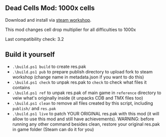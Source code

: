 ## Dead Cells Mod: 1000x cells

Download and install via [steam workshop](https://steamcommunity.com/sharedfiles/filedetails/?id=2946989101).

This mod changes cell drop multiplier for all difficulties to 1000x 

Last compatibility check: 3.2

## Build it yourself

- `.\build.ps1 build` to create res.pak
- `.\build.ps1 pub` to prepare publish directory to upload fork to steam workshop (change name in metadata.json if you want to do this)
- `.\build.ps1 check` to unpak res.pak to `check` to check what files it contains
- `.\build.ps1 ref` to unpak res.pak of main game in `reference` directory to veiw what's originally inside (it unpacks CDB and TMX files too)
- `.\build.ps1 clean` to remove all files created by this script, including `publish/` and `res.pak`
- `.\build.ps1 live` to patch YOUR ORIGINAL res.pak with this mod (it will allow to use this mod and still have achievements). WARNING: before running any other command besides clean, restore your original res.pak in game folder (Steam can do it for you)
